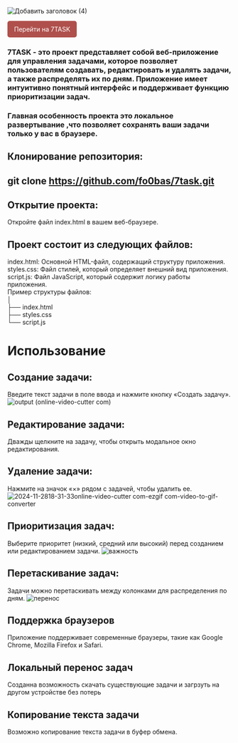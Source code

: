 
![Добавить заголовок (4)](https://github.com/user-attachments/assets/7553cc44-732e-4b55-a9ca-d81ced8f19c0) <br>

<a href="https://fo0bas.github.io/7task/" style="background-color: #af504c; border-radius: 5px; color: white; padding: 10px 15px; text-decoration: none; display: inline-block;">
    Перейти на 7TASK
</a>


### 7TASK  - это проект представляет собой веб-приложение для управления задачами, которое позволяет пользователям создавать, редактировать и удалять задачи, а также распределять их по дням. Приложение имеет интуитивно понятный интерфейс и поддерживает функцию приоритизации задач.<br>
### Главная особенность проекта это локальное развертывание ,что позволяет сохранять ваши задачи только у вас в браузере.

## Клонирование репозитория:<br>

## git clone https://github.com/fo0bas/7task.git<br>


## Открытие проекта:
 Откройте файл index.html в вашем веб-браузере.<br>

## Проект состоит из следующих файлов:<br>
index.html: Основной HTML-файл, содержащий структуру приложения.<br>
styles.css: Файл стилей, который определяет внешний вид приложения.<br>
script.js: Файл JavaScript, который содержит логику работы приложения.<br>
Пример структуры файлов:<br>
│<br>
├── index.html<br>
├── styles.css<br>
└── script.js<br>

# Использование<br>
## Создание задачи:<br>
Введите текст задачи в поле ввода и нажмите кнопку «Создать задачу».<br>
![output (online-video-cutter com)](https://github.com/user-attachments/assets/b40c8b97-cf14-4973-be1a-10c6999aa9bc)

## Редактирование задачи:<br>
Дважды щелкните на задачу, чтобы открыть модальное окно редактирования.
## Удаление задачи:<br>
Нажмите на значок «×» рядом с задачей, чтобы удалить ее.
![2024-11-2818-31-33online-video-cutter com-ezgif com-video-to-gif-converter](https://github.com/user-attachments/assets/e458a6c0-bde1-43d9-ba4b-eecd68a8be92)

## Приоритизация задач:<br>
Выберите приоритет (низкий, средний или высокий) перед созданием или редактированием задачи.
![важность](https://github.com/user-attachments/assets/9b2fdaab-c503-4062-b521-7c3407029b0f)


## Перетаскивание задач:<br>
Задачи можно перетаскивать между колонками для распределения по дням.
![перенос](https://github.com/user-attachments/assets/bb2ea2bf-95b3-4124-9239-4f79ad76354d)


## Поддержка браузеров<br>
Приложение поддерживает современные браузеры, такие как Google Chrome, Mozilla Firefox и Safari.
## Локальный перенос задач<br>
Созданна возможность скачать существующие задачи и загрзуть на другом устройстве без потерь<br>
## Копирование текста задачи<br>
Возможно копирование текста задачи в буфер обмена.
